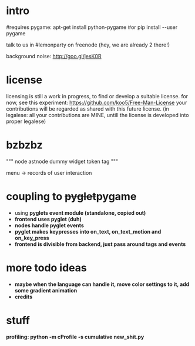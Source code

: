 
intro
===
#requires pygame: 
apt-get install python-pygame
#or
pip install --user pygame

talk to us in #lemonparty on freenode (hey, we are already 2 there!)

background noise:  http://goo.gl/jesK0R




license
===
licensing is still a work in progress, to find or develop a suitable
license.  for now, see this experiment: <https://github.com/koo5/Free-Man-License>
your contributions will be regarded as shared with this future license.
(in legalese: all your contributions are MINE, untill the license is developed
into proper legalese)



bzbzbz
===

"""
node
astnode
dummy
widget
token
tag
"""

menu -> records of user interaction




coupling to <del>pyglet</del>pygame
===
* using <b>pyglets<b> event module (standalone, copied out)
* frontend uses pyglet (duh)
* nodes handle pyglet events
* pyglet makes keypresses into on_text, on_text_motion and on_key_press
* frontend is divisible from backend, just pass around tags and events


more todo ideas
===
* maybe when the language can handle it, move color settings to it,
add some gradient animation
* credits



stuff
===
profiling:
python -m cProfile -s cumulative  new_shit.py 
